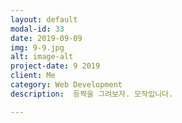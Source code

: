 ```yaml
---
layout: default
modal-id: 33
date: 2019-09-09
img: 9-9.jpg
alt: image-alt
project-date: 9 2019
client: Me
category: Web Development
description:  등짝을 그려보자. 모작입니다.

---
```


